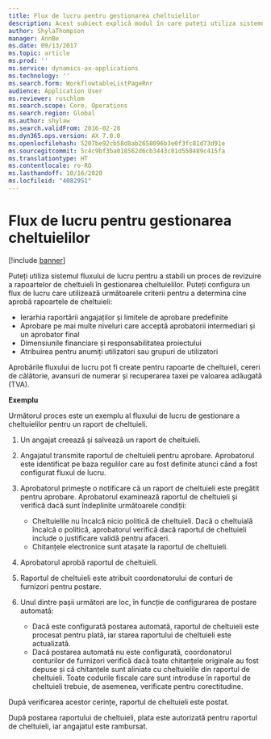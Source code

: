 ```yaml
---
title: Flux de lucru pentru gestionarea cheltuielilor
description: Acest subiect explică modul în care puteți utiliza sistemul fluxului de lucru în Microsoft Dynamics 365 Finance, pentru a stabili un proces de revizuire a rapoartelor de cheltuieli în gestionarea cheltuielilor.
author: ShylaThompson
manager: AnnBe
ms.date: 09/13/2017
ms.topic: article
ms.prod: ''
ms.service: dynamics-ax-applications
ms.technology: ''
ms.search.form: WorkflowtableListPageRnr
audience: Application User
ms.reviewer: roschlom
ms.search.scope: Core, Operations
ms.search.region: Global
ms.author: shylaw
ms.search.validFrom: 2016-02-28
ms.dyn365.ops.version: AX 7.0.0
ms.openlocfilehash: 5207be92cb58d8ab2658096b3e0f3fc81d73d91e
ms.sourcegitcommit: 5c4c9bf3ba018562d6cb3443c01d550489c415fa
ms.translationtype: HT
ms.contentlocale: ro-RO
ms.lasthandoff: 10/16/2020
ms.locfileid: "4082951"
---
```

# <a name="expense-management-workflow"></a>Flux de lucru pentru gestionarea cheltuielilor

[!include [banner](../includes/banner.md)]

Puteți utiliza sistemul fluxului de lucru pentru a stabili un proces de revizuire a rapoartelor de cheltuieli în gestionarea cheltuielilor. Puteți configura un flux de lucru care utilizează următoarele criterii pentru a determina cine aprobă rapoartele de cheltuieli:

- Ierarhia raportării angajaților și limitele de aprobare predefinite
- Aprobare pe mai multe niveluri care acceptă aprobatorii intermediari și un aprobator final
- Dimensiunile financiare și responsabilitatea proiectului
- Atribuirea pentru anumiți utilizatori sau grupuri de utilizatori

Aprobările fluxului de lucru pot fi create pentru rapoarte de cheltuieli, cereri de călătorie, avansuri de numerar și recuperarea taxei pe valoarea adăugată (TVA).

**Exemplu**

Următorul proces este un exemplu al fluxului de lucru de gestionare a cheltuielilor pentru un raport de cheltuieli.

1. Un angajat creează și salvează un raport de cheltuieli.
2. Angajatul transmite raportul de cheltuieli pentru aprobare. Aprobatorul este identificat pe baza regulilor care au fost definite atunci când a fost configurat fluxul de lucru.
3. Aprobatorul primește o notificare că un raport de cheltuieli este pregătit pentru aprobare. Aprobatorul examinează raportul de cheltuieli și verifică dacă sunt îndeplinite următoarele condiții:

    - Cheltuielile nu încalcă nicio politică de cheltuieli. Dacă o cheltuială încalcă o politică, aprobatorul verifică dacă raportul de cheltuieli include o justificare validă pentru afaceri.
    - Chitanțele electronice sunt atașate la raportul de cheltuieli.

4. Aprobatorul aprobă raportul de cheltuieli.
5. Raportul de cheltuieli este atribuit coordonatorului de conturi de furnizori pentru postare.
6. Unul dintre pașii următori are loc, în funcție de configurarea de postare automată:

    - Dacă este configurată postarea automată, raportul de cheltuieli este procesat pentru plată, iar starea raportului de cheltuieli este actualizată.
    - Dacă postarea automată nu este configurată, coordonatorul conturilor de furnizori verifică dacă toate chitanțele originale au fost depuse și că chitanțele sunt aliniate cu cheltuielile din raportul de cheltuieli. Toate codurile fiscale care sunt introduse în raportul de cheltuieli trebuie, de asemenea, verificate pentru corectitudine.

După verificarea acestor cerințe, raportul de cheltuieli este postat.

După postarea raportului de cheltuieli, plata este autorizată pentru raportul de cheltuieli, iar angajatul este rambursat.
